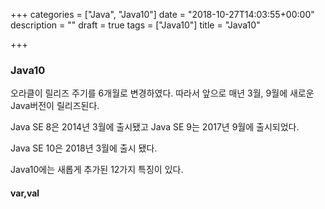 +++
categories = ["Java", "Java10"]
date = "2018-10-27T14:03:55+00:00"
description = ""
draft = true
tags = ["Java10"]
title = "Java10"

+++
### Java10

오라클이 릴리즈 주기를 6개월로 변경하였다. 따라서 앞으로 매년 3월, 9월에 새로운 Java버전이 릴리즈된다.

Java SE 8은 2014년 3월에 출시됐고 Java SE 9는 2017년 9월에 출시되었다.

Java SE 10은 2018년 3월에 출시 됐다.

Java10에는 새롭게 추가된 12가지 특징이 있다.

#### var,val